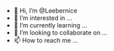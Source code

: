 - 👋 Hi, I’m @Leebernice
- 👀 I’m interested in ...
- 🌱 I’m currently learning ...
- 💞️ I’m looking to collaborate on ...
- 📫 How to reach me ...

<!---
Leebernice/Leebernice is a ✨ special ✨ repository because its `README.md` (this file) appears on your GitHub profile.
You can click the Preview link to take a look at your changes.
--->
